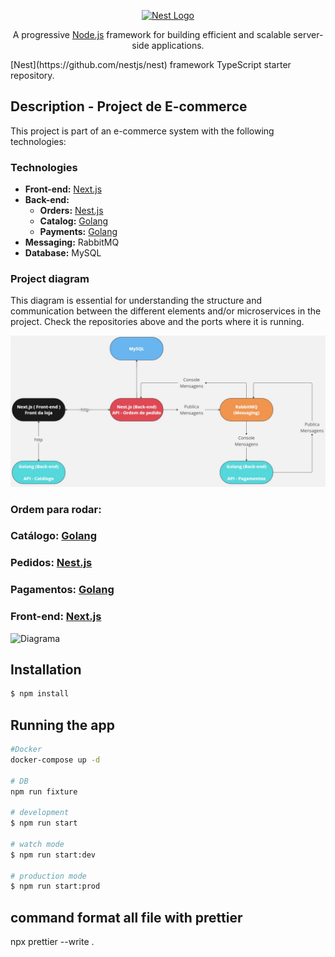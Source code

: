 <p align="center">
  <a href="http://nestjs.com/" target="blank"><img src="https://nestjs.com/img/logo-small.svg" width="200" alt="Nest Logo" /></a>
</p>

[circleci-image]: https://img.shields.io/circleci/build/github/nestjs/nest/master?token=abc123def456
[circleci-url]: https://circleci.com/gh/nestjs/nest

  <p align="center">A progressive <a href="http://nodejs.org" target="_blank">Node.js</a> framework for building efficient and scalable server-side applications.</p>
  [Nest](https://github.com/nestjs/nest) framework TypeScript starter repository.

## Description - Project de E-commerce

This project is part of an e-commerce system with the following technologies:

### Technologies

-   **Front-end:** <a href="https://github.com/LuizGustav0/nextjs-ecommerce" target="_blank">Next.js</a>
-   **Back-end:**
    -   **Orders:** <a href="https://github.com/LuizGustav0/nestjs-api-ecommerce-pedidos" target="_blank">Nest.js</a>
    -   **Catalog:** <a href="https://github.com/LuizGustav0/go-api-ecommerce" target="_blank">Golang</a>
    -   **Payments:** <a href="https://github.com/LuizGustav0/go-api-payments-ecommerce" target="_blank">Golang</a>
-   **Messaging:** RabbitMQ
-   **Database:** MySQL

### Project diagram

This diagram is essential for understanding the structure and communication between the different elements and/or microservices in the project. Check the repositories above and the ports where it is running.

<img src="diagrama.jpg"  alt="Diagrama" />

### Ordem para rodar:

### **Catálogo:** <a href="https://github.com/LuizGustav0/go-api-ecommerce" target="_blank">Golang</a>

### **Pedidos:** <a href="https://github.com/LuizGustav0/nestjs-api-ecommerce-pedidos" target="_blank">Nest.js</a>

### **Pagamentos:** <a href="https://github.com/LuizGustav0/go-api-payments-ecommerce" target="_blank">Golang</a>

### **Front-end:** <a href="https://github.com/LuizGustav0/nextjs-ecommerce" target="_blank">Next.js</a>

<img src="commerce.gif"  alt="Diagrama" />

## Installation

```bash
$ npm install
```

## Running the app

```bash
#Docker
docker-compose up -d

# DB
npm run fixture

# development
$ npm run start

# watch mode
$ npm run start:dev

# production mode
$ npm run start:prod
```

## command format all file with prettier

npx prettier --write .
